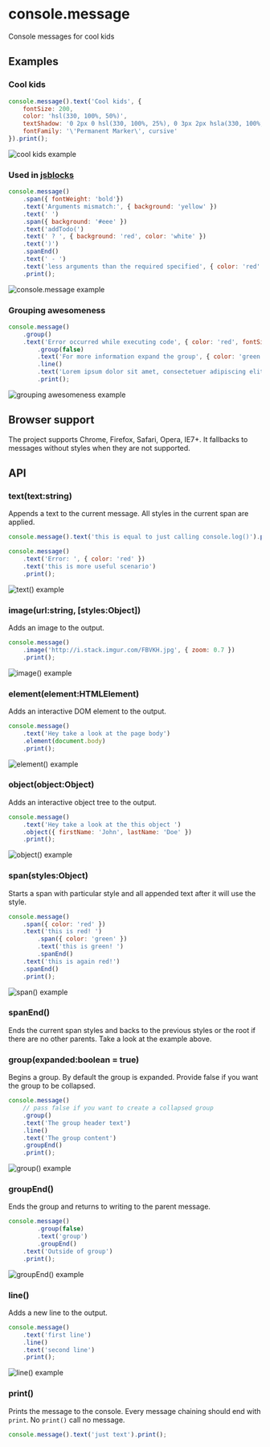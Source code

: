 # console.message

Console messages for cool kids

## Examples

### Cool kids

```javascript
console.message().text('Cool kids', {
	fontSize: 200,
	color: 'hsl(330, 100%, 50%)',
	textShadow: '0 2px 0 hsl(330, 100%, 25%), 0 3px 2px hsla(330, 100%, 15%, 0.5), /* next */ 0 3px 0 hsl(350, 100%, 50%), 0 5px 0 hsl(350, 100%, 25%), 0 6px 2px hsla(350, 100%, 15%, 0.5), /* next */ 0 6px 0 hsl(20, 100%, 50%), 0 8px 0 hsl(20, 100%, 25%), 0 9px 2px hsla(20, 100%, 15%, 0.5), /* next */ 0 9px 0 hsl(50, 100%, 50%), 0 11px 0 hsl(50, 100%, 25%), 0 12px 2px hsla(50, 100%, 15%, 0.5), /* next */ 0 12px 0 hsl(70, 100%, 50%), 0 14px 0 hsl(70, 100%, 25%), 0 15px 2px hsla(70, 100%, 15%, 0.5), /* next */ 0 15px 0 hsl(90, 100%, 50%), 0 17px 0 hsl(90, 100%, 25%), 0 17px 2px hsla(90, 100%, 15%, 0.5)',
	fontFamily: '\'Permanent Marker\', cursive'
}).print();
```

![cool kids example](https://dl.dropboxusercontent.com/u/4277603/console.message/cool-kids-example.png)

### Used in [jsblocks](http://jsblocks.com)

```javascript
console.message()
    .span({ fontWeight: 'bold'})
    .text('Arguments mismatch:', { background: 'yellow' })
    .text(' ')
    .span({ background: '#eee' })
    .text('addTodo(')
    .text(' ? ', { background: 'red', color: 'white' })
    .text(')')
    .spanEnd()
    .text(' - ')
    .text('less arguments than the required specified', { color: 'red' })
    .print();
```

![console.message example](https://dl.dropboxusercontent.com/u/4277603/console.message/jsblocks-example.gif)

### Grouping awesomeness

```javascript
console.message()
	.group()
	.text('Error occurred while executing code', { color: 'red', fontSize: 24 })
		.group(false)
		.text('For more information expand the group', { color: 'green' })
		.line()
		.text('Lorem ipsum dolor sit amet, consectetuer adipiscing elit. Aenean commodo ligula eget dolor. Aenean massa. Cum sociis natoque penatibus et magnis dis parturient montes, nascetur ridiculus mus. Donec quam felis, ultricies nec, pellentesque eu, pretium quis, sem. Nulla consequat massa quis enim.')
		.print();
```

![grouping awesomeness example](https://dl.dropboxusercontent.com/u/4277603/console.message/grouping-awesomeness-example.png)

## Browser support

The project supports Chrome, Firefox, Safari, Opera, IE7+.
It fallbacks to messages without styles when they are not supported.

## API

### text(text:string)

Appends a text to the current message. All styles in the current span are applied.

```javascript
console.message().text('this is equal to just calling console.log()').print();

console.message()
	.text('Error: ', { color: 'red' })
	.text('this is more useful scenario')
	.print();
```

![text() example](https://dl.dropboxusercontent.com/u/4277603/console.message/text-example.png)

### image(url:string, [styles:Object])

Adds an image to the output.

```javascript
console.message()
	.image('http://i.stack.imgur.com/FBVKH.jpg', { zoom: 0.7 })
	.print();
```

![image() example](https://dl.dropboxusercontent.com/u/4277603/console.message/image-example.png)

### element(element:HTMLElement)

Adds an interactive DOM element to the output.

```javascript
console.message()
	.text('Hey take a look at the page body')
	.element(document.body)
	.print();
```

![element() example](https://dl.dropboxusercontent.com/u/4277603/console.message/element-example.png)

### object(object:Object)

Adds an interactive object tree to the output.

```javascript
console.message()
	.text('Hey take a look at the this object ')
	.object({ firstName: 'John', lastName: 'Doe' })
	.print();
```

![object() example](https://dl.dropboxusercontent.com/u/4277603/console.message/object-example.png)

### span(styles:Object)

Starts a span with particular style and all appended text after it will use the style.

```javascript
console.message()
	.span({ color: 'red' })
	.text('this is red! ')
		.span({ color: 'green' })
		.text('this is green! ')
		.spanEnd()
	.text('this is again red!')
	.spanEnd()
	.print();
```

![span() example](https://dl.dropboxusercontent.com/u/4277603/console.message/span-example.png)

### spanEnd()

Ends the current span styles and backs to the previous styles or the root if there are no other parents.
Take a look at the example above.

### group(expanded:boolean = true)

Begins a group. By default the group is expanded. Provide false if you want the group to be collapsed.

```javascript
console.message()
	// pass false if you want to create a collapsed group
	.group()
	.text('The group header text')
	.line()
	.text('The group content')
	.groupEnd()
	.print();
```

![group() example](https://dl.dropboxusercontent.com/u/4277603/console.message/group-example.png)

### groupEnd()

Ends the group and returns to writing to the parent message.

```javascript
console.message()
		.group(false)
		.text('group')
		.groupEnd()
	.text('Outside of group')
	.print();
```

![groupEnd() example](https://dl.dropboxusercontent.com/u/4277603/console.message/groupEnd-example.png)

### line()

Adds a new line to the output.

```javascript
console.message()
	.text('first line')
	.line()
	.text('second line')
	.print();
```

![line() example](https://dl.dropboxusercontent.com/u/4277603/console.message/line-example.png)

### print()

Prints the message to the console.
Every message chaining should end with `print`. No `print()` call no message.

```javascript
console.message().text('just text').print();
```
